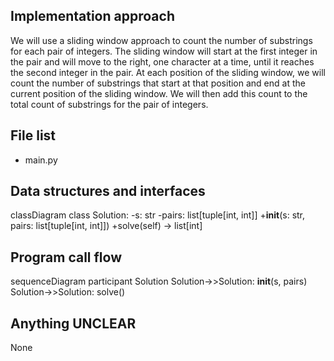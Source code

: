 ## Implementation approach

We will use a sliding window approach to count the number of substrings for each pair of integers. The sliding window will start at the first integer in the pair and will move to the right, one character at a time, until it reaches the second integer in the pair. At each position of the sliding window, we will count the number of substrings that start at that position and end at the current position of the sliding window. We will then add this count to the total count of substrings for the pair of integers.

## File list

- main.py

## Data structures and interfaces


classDiagram
    class Solution:
        -s: str
        -pairs: list[tuple[int, int]]
        +__init__(s: str, pairs: list[tuple[int, int]])
        +solve(self) -> list[int]


## Program call flow


sequenceDiagram
    participant Solution
    Solution->>Solution: __init__(s, pairs)
    Solution->>Solution: solve()


## Anything UNCLEAR

None

